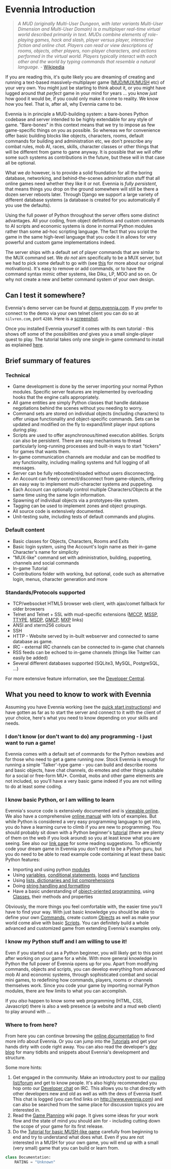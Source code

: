 # Evennia Introduction

> *A MUD (originally Multi-User Dungeon, with later variants Multi-User Dimension and Multi-User Domain) is a multiplayer real-time virtual world described primarily in text. MUDs combine elements of role-playing games, hack and slash, player versus player, interactive fiction and online chat. Players can read or view descriptions of rooms, objects, other players, non-player characters, and actions performed in the virtual world. Players typically interact with each other and the world by typing commands that resemble a natural language.* - [Wikipedia](http://en.wikipedia.org/wiki/MUD)

If you are reading this, it's quite likely you are dreaming of creating and running a text-based massively-multiplayer game ([MUD/MUX/MUSH](http://tinyurl.com/c5sc4bm) etc) of your very own. You might just be starting to think about it, or you might have lugged around that *perfect* game in your mind for years ... you know *just* how good it would be, if you could only make it come to reality. We know how you feel. That is, after all, why Evennia came to be. 

Evennia is in principle a MUD-building system: a bare-bones Python codebase and server intended to be highly extendable for any style of game. "Bare-bones" in this context means that we try to impose as few game-specific things on you as possible. So whereas we for convenience offer basic building blocks like objects, characters, rooms, default commands for building and administration etc, we don't prescribe any combat rules, mob AI, races, skills, character classes or other things that will be different from game to game anyway. It is possible that we will offer some such systems as contributions in the future, but these will in that case all be optional. 

What we *do* however, is to provide a solid foundation for all the boring database, networking, and behind-the-scenes administration stuff that all online games need whether they like it or not. Evennia is *fully persistent*, that means things you drop on the ground somewhere will still be there a dozen server reboots later. Through Django we support a large variety of different database systems (a database is created for you automatically if you use the defaults). 

Using the full power of Python throughout the server offers some distinct advantages. All your coding, from object definitions and custom commands to AI scripts and economic systems is  done in normal Python modules rather than some ad-hoc scripting language. The fact that you script the game in the same high-level language that you code it in allows for very powerful and custom game implementations indeed. 

The server ships with a default set of player commands that are similar to the MUX command set. We *do not* aim specifically to be a MUX server, but we had to pick some default to go with (see [this](Soft-Code) for more about our original motivations).  It's easy to remove or add commands, or to have the command syntax mimic other systems, like Diku, LP, MOO and so on. Or why not create a new and better command system of your own design. 

## Can I test it somewhere?

Evennia's demo server can be found at [demo.evennia.com](http://demo.evennia.com). If you prefer to connect to the demo via your own telnet client you can do so at `silvren.com`, port `4280`. Here is a [screenshot](Screenshot).

Once you installed Evennia yourself it comes with its own tutorial - this shows off some of the possibilities _and_ gives you a small single-player quest to play. The tutorial takes only one single in-game command to install as explained [here](Tutorial-World-Introduction).

## Brief summary of features

### Technical

- Game development is done by the server importing your normal Python modules. Specific server features are implemented by overloading hooks that the engine calls appropriately.
- All game entities are simply Python classes that handle database negotiations behind the scenes without you needing to worry.
- Command sets are stored on individual objects (including characters) to offer unique functionality and object-specific commands. Sets can be updated and modified on the fly to expand/limit player input options during play.
- Scripts are used to offer asynchronous/timed execution abilities. Scripts can also be persistent. There are easy mechanisms to thread particularly long-running processes and built-in ways to start "tickers" for games that wants them.
- In-game communication channels are modular and can be modified to any functionality, including mailing systems and full logging of all messages.
- Server can be fully rebooted/reloaded without users disconnecting.
- An Account can freely connect/disconnect from game-objects, offering an easy way to implement multi-character systems and puppeting.
- Each Account can optionally control multiple Characters/Objects at the same time using the same login information.
- Spawning of individual objects via a prototypes-like system.
- Tagging can be used to implement zones and object groupings.
- All source code is extensively documented.
- Unit-testing suite, including tests of default commands and plugins.

### Default content

- Basic classes for Objects, Characters, Rooms and Exits
- Basic login system, using the Account's login name as their in-game Character's name for simplicity
- "MUX-like" command set with administration, building, puppeting, channels and social commands
- In-game Tutorial
- Contributions folder with working, but optional, code such as alternative login, menus, character generation and more

### Standards/Protocols supported

- TCP/websocket HTML5 browser web client, with ajax/comet fallback for older browsers
- Telnet and Telnet + SSL with mud-specific extensions ([MCCP](http://tintin.sourceforge.net/mccp/), [MSSP](http://tintin.sourceforge.net/mssp/), [TTYPE](http://tintin.sourceforge.net/mtts/), [MSDP](http://tintin.sourceforge.net/msdp/), [GMCP](https://www.ironrealms.com/rapture/manual/files/FeatGMCP-txt.html), [MXP](https://www.zuggsoft.com/zmud/mxp.htm) links)
- ANSI and xterm256 colours
- SSH
- HTTP - Website served by in-built webserver and connected to same database as game.
- IRC - external IRC channels can be connected to in-game chat channels
- RSS feeds can be echoed to in-game channels (things like Twitter can easily be added)
- Several different databases supported (SQLite3, MySQL, PostgreSQL, ...)

For more extensive feature information, see the [Developer Central](Developer-Central).

## What you need to know to work with Evennia

Assuming you have Evennia working (see the [quick start instructions](Getting-Started)) and have gotten as far as to start the server and connect to it with the client of your choice, here's what you need to know depending on your skills and needs. 

### I don't know (or don't want to do) any programming - I just want to run a game!

Evennia comes with a default set of commands for the Python newbies and for those who need to get a game running *now*. Stock Evennia is enough for running a simple 'Talker'-type game - you can build and describe rooms and basic objects, have chat channels, do emotes and other things suitable for a social or free-form MU\*. Combat, mobs and other game elements are not included, so you'll have a very basic game indeed if you are not willing to do at least *some* coding. 

### I know basic Python, or I am willing to learn

Evennia's source code is extensively documented and is [viewable online](https://github.com/evennia/evennia). We also have a comprehensive [online manual](https://github.com/evennia/evennia/wiki) with lots of examples. But while Python is considered a very easy programming language to get into, you do have a learning curve to climb if you are new to programming. You should probably sit down
with a Python beginner's [tutorial](http://docs.python.org/tutorial/) (there are plenty of them on the web if you look around) so you at least know what you are seeing. See also our [link page](https://github.com/evennia/evennia/wiki/Links#wiki-litterature) for some reading suggestions. To efficiently code your dream game in Evennia you don't need to be a Python guru, but you do need to be able to read example code containing at least these basic Python features:

- Importing and using python [modules](http://docs.python.org/3.7/tutorial/modules.html)
- Using [variables](http://www.tutorialspoint.com/python/python_variable_types.htm), [conditional statements](http://docs.python.org/tutorial/controlflow.html#if-statements), [loops](http://docs.python.org/tutorial/controlflow.html#for-statements) and [functions](http://docs.python.org/tutorial/controlflow.html#defining-functions)
- Using [lists, dictionaries and list comprehensions](http://docs.python.org/tutorial/datastructures.html)
- Doing [string handling and formatting](http://docs.python.org/tutorial/introduction.html#strings)
- Have a basic understanding of [object-oriented programming](http://www.tutorialspoint.com/python/python_classes_objects.htm), using [Classes](http://docs.python.org/tutorial/classes.html), their methods and properties

Obviously, the more things you feel comfortable with, the easier time you'll have to find your way.  With just basic knowledge you should be able to define your own [Commands](Commands), create custom [Objects](Objects) as well as make your world come alive with basic [Scripts](Scripts). You can definitely build a whole advanced and customized game from extending Evennia's examples only.  

### I know my Python stuff and I am willing to use it!

Even if you started out as a Python beginner, you will likely get to this point after working on your game for a while.  With more general knowledge in Python the full power of Evennia opens up for you. Apart from modifying commands, objects and scripts, you can develop everything from advanced mob AI and economic systems, through sophisticated combat and social mini games, to redefining how commands, players, rooms or channels themselves work. Since you code your game by importing normal Python modules, there are few limits to what you can accomplish.

If you *also* happen to know some web programming (HTML, CSS, Javascript) there is also a web presence (a website and a mud web client) to play around with ...

### Where to from here?

From here you can continue browsing the [online documentation](index) to find more info about Evennia. Or you can jump into the [Tutorials](Tutorials) and get your hands dirty with code right away. You can also read the developer's [dev blog](https://evennia.blogspot.com/) for many tidbits and snippets about Evennia's development and structure.

Some more hints: 

1. Get engaged in the community. Make an introductory post to our [mailing list/forum](https://groups.google.com/forum/#!forum/evennia) and get to know people. It's also highly recommended you hop onto our [Developer chat](http://webchat.freenode.net/?channels=evennia&uio=MT1mYWxzZSY5PXRydWUmMTE9MTk1JjEyPXRydWUbb) on IRC. This allows you to chat directly with other developers new and old as well as with the devs of Evennia itself. This chat is logged (you can find links on http://www.evennia.com) and can also be searched from the same place for discussion topics you are interested in. 
2. Read the [Game Planning](https://github.com/evennia/evennia/wiki/Game%20Planning) wiki page. It gives some ideas for your work flow and the state of mind you should aim for - including cutting down the scope of your game for its first release.
3. Do the [Tutorial for basic MUSH-like game](https://github.com/evennia/evennia/wiki/Tutorial%20for%20basic%20MUSH%20like%20game) carefully from beginning to end and try to understand what does what. Even if you are not interested in a MUSH for your own game, you will end up with a small (very small) game that you can build or learn from.

```python
class Documentation:
    RATING = "Unknown"
```